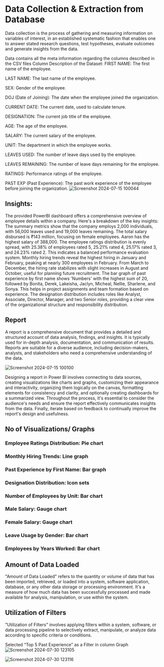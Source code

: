 # Data Collection & Extraction from Database

Data collection is the process of gathering and measuring information on variables of interest, in an established systematic fashion that enables one to answer stated research questions, test hypotheses, evaluate outcomes and generate insights from the data.

Data contains all the meta information regarding the columns described in the CSV files
Column Description of the Dataset:
FIRST NAME: The first name of the employee.

LAST NAME: The last name of the employee.

SEX: Gender of the employee.

DOJ (Date of Joining): The date when the employee joined the organization.

CURRENT DATE: The current date, used to calculate tenure.

DESIGNATION: The current job title of the employee.

AGE: The age of the employee.

SALARY: The current salary of the employee.

UNIT: The department in which the employee works.

LEAVES USED: The number of leave days used by the employee.

LEAVES REMAINING: The number of leave days remaining for the employee.

RATINGS: Performance ratings of the employee.

PAST EXP (Past Experience): The past work experience of the employee before joining the organization.
![Screenshot 2024-07-15 100044](https://github.com/user-attachments/assets/fb9c10ab-6b22-4d63-aff1-a70e3469f5e7)
##  Insights: 
The provided PowerBI dashboard offers a comprehensive overview of employee details within a company. Here's a breakdown of the key insights:
The summary metrics show that the company employs 2,000 individuals, with 56,000 leaves used and 19,000 leaves remaining. The total salary disbursed is ₹143 million, focusing on female employees. Aaron has the highest salary of 388,000.
The employee ratings distribution is evenly spread, with 25.38% of employees rated 5, 25.21% rated 4, 25.17% rated 3, and 24.23% rated 2. This indicates a balanced performance evaluation system.
Monthly hiring trends reveal the highest hiring in January and February, peaking at nearly 300 employees in February. From March to December, the hiring rate stabilizes with slight increases in August and October, useful for planning future recruitment.
The bar graph of past experience by first name shows 'Numbers' with the highest sum of 20, followed by Bonita, Derek, Lakeisha, Jaclyn, Micheal, Nellie, Sharlene, and Sonya. This helps in project assignments and team formation based on experience.
The designation distribution includes roles like Analyst, Associate, Director, Manager, and two Senior roles, providing a clear view of the organizational structure and responsibility distribution.
## Report 
A report is a comprehensive document that provides a detailed and structured account of data analysis, findings, and insights. It is typically used for in-depth analysis, documentation, and communication of results. Reports are suitable for a diverse audience, including decision-makers, analysts, and stakeholders who need a comprehensive understanding of the data. 


![Screenshot 2024-07-15 100100](https://github.com/user-attachments/assets/3a3c4cc8-8d2b-4ccb-ba42-1472cae4109b)


Designing a report in Power BI involves connecting to data sources, creating visualizations like charts and graphs, customizing their appearance and interactivity, organizing them logically on the canvas, formatting elements for consistency and clarity, and optionally creating dashboards for a summarized view. Throughout the process, it's essential to consider the audience's needs and ensure the report effectively communicates insights from the data. Finally, iterate based on feedback to continually improve the report's design and usefulness.

##  No of Visualizations/ Graphs 

### Employee Ratings Distribution: Pie chart

### Monthly Hiring Trends: Line graph

### Past Experience by First Name: Bar graph

### Designation Distribution: Icon sets

### Number of Employees by Unit: Bar chart

### Male Salary: Gauge chart

### Female Salary: Gauge chart

### Leave Usage by Gender: Bar chart

### Employees by Years Worked: Bar chart

## Amount of Data Loaded

"Amount of Data Loaded" refers to the quantity or volume of data that has been imported, retrieved, or loaded into a system, software application, database, or any other data storage or processing environment. It's a measure of how much data has been successfully processed and made available for analysis, manipulation, or use within the system.

## Utilization of Filters

"Utilization of Filters" involves applying filters within a system, software, or data processing pipeline to selectively extract, manipulate, or analyze data according to specific criteria or conditions.

Selected “Top 5 Past Experience” as a Filter in column Graph
![Screenshot 2024-07-30 123105](https://github.com/user-attachments/assets/091711fb-a16d-4103-9f6e-931d01a28f17)


![Screenshot 2024-07-30 123116](https://github.com/user-attachments/assets/1c61c87c-3786-404b-89e9-bb1f57d3759a)






